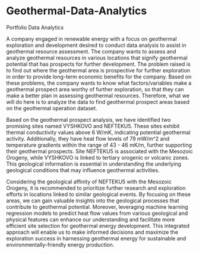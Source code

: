 # Geothermal-Data-Analytics
Portfolio Data Analytics

A company engaged in renewable energy with a focus on geothermal exploration and development desired to conduct data analysis to assist in geothermal resource assessment. The company wants to assess and analyze geothermal resources in various locations that signify geothermal potential that has prospects for further development. The problem raised is to find out where the geothermal area is prospective for further exploration in order to provide long-term economic benefits for the company. Based on these problems, the company wants to know what factors/variables make a geothermal prospect area worthy of further exploration, so that they can make a better plan in assessing geothermal resources. Therefore, what we will do here is to analyze the data to find geothermal prospect areas based on the geothermal operation dataset.

Based on the geothermal prospect analysis, we have identified two promising sites named VYSHKOVO and NEFTEKU5. These sites exhibit thermal conductivity values above 6 W/mK, indicating potential geothermal activity. Additionally, they have heat flow levels of 79 mW/m^2 and temperature gradients within the range of 43 - 46 mK/m, further supporting their geothermal prospects. Site NEFTEKU5 is associated with the Mesozoic Orogeny, while VYSHKOVO is linked to tertiary orogenic or volcanic zones. This geological information is essential in understanding the underlying geological conditions that may influence geothermal activities.

Considering the geological affinity of NEFTEKU5 with the Mesozoic Orogeny, it is recommended to prioritize further research and exploration efforts in locations linked to similar geological events. By focusing on these areas, we can gain valuable insights into the geological processes that contribute to geothermal potential. Moreover, leveraging machine learning regression models to predict heat flow values from various geological and physical features can enhance our understanding and facilitate more efficient site selection for geothermal energy development. This integrated approach will enable us to make informed decisions and maximize the exploration success in harnessing geothermal energy for sustainable and environmentally-friendly energy production.
